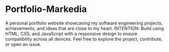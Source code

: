 # Portfolio-Markedia
A personal portfolio website showcasing my software engineering projects, achievements, and ideas that are close to my heart. INTENTION: Build using HTML, CSS, and JavaScript with a responsive design to ensure compatibility across all devices. Feel free to explore the project, contribute, or open an issue.
